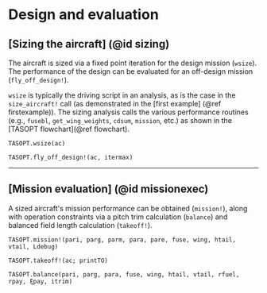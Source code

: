 # Design and evaluation

## [Sizing the aircraft] (@id sizing)

The aircraft is sized via a fixed point iteration for the design mission (`wsize`). The performance of the design can be evaluated for an off-design mission (`fly_off_design!`).

`wsize` is typically the driving script in an analysis, as is the case in the `size_aircraft!` call (as demonstrated in the [first example] (@ref firstexample)). The sizing analysis calls the various performance routines (e.g., `fusebl`, `get_wing_weights`, `cdsum`, `mission`, etc.) as shown in the [TASOPT flowchart](@ref flowchart).

```@docs
TASOPT.wsize(ac)

TASOPT.fly_off_design!(ac, itermax)
```
---

## [Mission evaluation] (@id missionexec)
A sized aircraft's mission performance can be obtained (`mission!`), along with operation constraints via a pitch trim calculation (`balance`) and balanced field length calculation (`takeoff!`).

```@docs
TASOPT.mission!(pari, parg, parm, para, pare, fuse, wing, htail, vtail, Ldebug)

TASOPT.takeoff!(ac; printTO)

TASOPT.balance(pari, parg, para, fuse, wing, htail, vtail, rfuel, rpay, ξpay, itrim)

```

